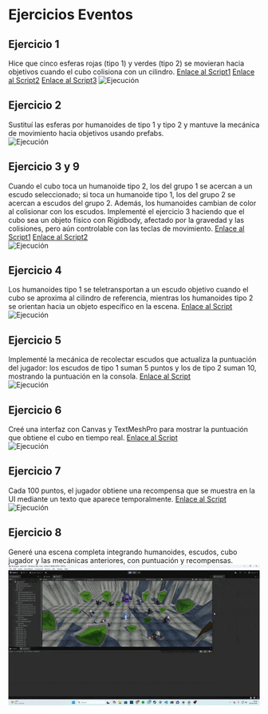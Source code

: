 # Ejercicios Eventos

## Ejercicio 1
Hice que cinco esferas rojas (tipo 1) y verdes (tipo 2) se movieran hacia objetivos cuando el cubo colisiona con un cilindro. [Enlace al Script1](scripts/SphereMover.cs) [Enlace al Script2](scripts/CubeMovement.cs) [Enlace al Script3](scripts/CylinderCollision.cs)
![Ejecución](escenas/ej1.gif)

## Ejercicio 2
Sustituí las esferas por humanoides de tipo 1 y tipo 2 y mantuve la mecánica de movimiento hacia objetivos usando prefabs.  
![Ejecución](escenas/ej2.gif)

## Ejercicio 3 y 9
Cuando el cubo toca un humanoide tipo 2, los del grupo 1 se acercan a un escudo seleccionado; si toca un humanoide tipo 1, los del grupo 2 se acercan a escudos del grupo 2. Además, los humanoides cambian de color al colisionar con los escudos. Implementé el ejercicio 3 haciendo que el cubo sea un objeto físico con Rigidbody, afectado por la gravedad y las colisiones, pero aún controlable con las teclas de movimiento. [Enlace al Script1](scripts/HumanoidMover.cs) [Enlace al Script2](scripts/CubeCollision.cs)  
![Ejecución](escenas/ej3-9.gif)

## Ejercicio 4
Los humanoides tipo 1 se teletransportan a un escudo objetivo cuando el cubo se aproxima al cilindro de referencia, mientras los humanoides tipo 2 se orientan hacia un objeto específico en la escena. [Enlace al Script](scripts/CubeProximity.cs) 
![Ejecución](escenas/ej4.gif)

## Ejercicio 5
Implementé la mecánica de recolectar escudos que actualiza la puntuación del jugador: los escudos de tipo 1 suman 5 puntos y los de tipo 2 suman 10, mostrando la puntuación en la consola. [Enlace al Script](scripts/ShieldCollector.cs)  
![Ejecución](escenas/ej5.gif)

## Ejercicio 6
Creé una interfaz con Canvas y TextMeshPro para mostrar la puntuación que obtiene el cubo en tiempo real. [Enlace al Script](scripts/ShieldCollector.cs)  
![Ejecución](escenas/ej6.gif)

## Ejercicio 7
Cada 100 puntos, el jugador obtiene una recompensa que se muestra en la UI mediante un texto que aparece temporalmente. [Enlace al Script](scripts/ShieldCollector.cs)  
![Ejecución](escenas/ej7.gif)

## Ejercicio 8
Generé una escena completa integrando humanoides, escudos, cubo jugador y las mecánicas anteriores, con puntuación y recompensas.
![Ejecución](escenas/ej8.gif)
